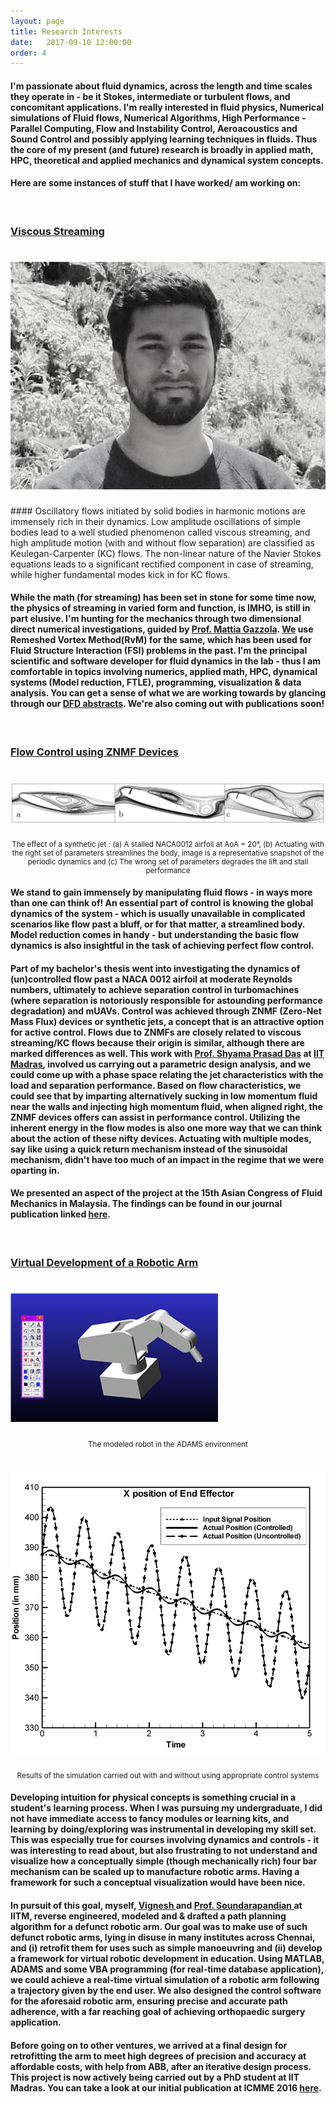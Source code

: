 ```yaml
---
layout: page 
title: Research Interests 
date:   2017-09-10 12:00:00
order: 4
---
```


#### I'm passionate about fluid dynamics, across the length and time scales they operate in - be it Stokes, intermediate or turbulent flows, and concomitant applications. I'm really interested in fluid physics, Numerical simulations of Fluid flows, Numerical Algorithms, High Performance - Parallel Computing, Flow and Instability Control, Aeroacoustics and Sound Control and possibly applying learning techniques in fluids. Thus the core of my present (and future) research is broadly in applied math, HPC, theoretical and applied mechanics and dynamical system concepts.

#### Here are some instances of stuff that I have worked/ am working on:

<br>
<h3><u> Viscous Streaming </u></h3>
<h1 class="title"><img id="centerimg" src="/images/profile.jpg"></h1>
#### Oscillatory flows initiated by solid bodies in harmonic motions are immensely rich in their dynamics. Low amplitude oscillations of simple bodies lead to a well studied phenomenon called viscous streaming, and high amplitude motion (with and without flow separation) are classified as Keulegan-Carpenter (KC) flows. The non-linear nature of the Navier Stokes equations leads to a significant rectified component in case of streaming, while higher fundamental modes kick in for KC flows.

#### While the math (for streaming) has been set in stone for some time now, the physics of streaming in varied form and function, is IMHO, is still in part elusive. I'm hunting for the mechanics through two dimensional direct numerical investigations, guided by <a href="http://mattia-lab.com/">Prof. Mattia Gazzola</a>. <a href="http://mattia-lab.com/">We</a> use Remeshed Vortex Method(RvM) for the same, which has been used for Fluid Structure Interaction (FSI) problems in the past. I'm the principal scientific and software developer for fluid dynamics in the lab - thus I am comfortable in topics involving numerics, applied math, HPC, dynamical systems (Model reduction, FTLE), programming, visualization & data analysis. You can get a sense of what we are working towards by glancing through our <a href="https://parthas1.github.io/publications/">DFD abstracts</a>. We're also coming out with publications soon!  

<br>
<h3><u> Flow Control using ZNMF Devices </u></h3>
<h1 class="title"><img id="centerimg9" src="/images/websiteCollatedStreamlines.png"></h1><small><center>The effect of a synthetic jet : (a) A stalled NACA0012 airfoil at AoA = 20°, (b) Actuating with the right set of parameters streamlines the body, image is a representative snapshot of the periodic dynamics and (c) The wrong set of parameters degrades the lift and stall performance</center></small>

#### We stand to gain immensely by manipulating fluid flows - in ways more than one can think of! An essential part of control is knowing the global dynamics of the system - which is usually unavailable in complicated scenarios like flow past a bluff, or for that matter, a streamlined body. Model reduction comes in handy - but understanding the basic flow dynamics is also insightful in the task of achieving perfect flow control. 

#### Part of my bachelor's thesis went into investigating the dynamics of (un)controlled flow past a NACA 0012 airfoil at moderate Reynolds numbers, ultimately to achieve separation control in turbomachines (where separation is notoriously responsible for astounding performance degradation) and mUAVs. Control was achieved through ZNMF (Zero-Net Mass Flux) devices or synthetic jets, a concept that is an attractive option for active control. Flows due to ZNMFs are closely related to viscous streaming/KC flows because their origin is similar, although there are marked differences as well. This work with <a href="http://mech.iitm.ac.in/Faculty/spdas/home.php">Prof. Shyama Prasad Das</a> at <a href="https://www.iitm.ac.in/">IIT Madras</a>, involved us carrying out a parametric design analysis, and we could come up with a phase space relating the jet characteristics with the load and separation performance. Based on flow characteristics, we could see that by imparting alternatively sucking in low momentum fluid near the walls and injecting high momentum fluid, when aligned right, the ZNMF devices offers can assist in performance control. Utilizing the inherent energy in the flow modes is also one more way that we can think about the action of these nifty devices. Actuating with multiple modes, say like using a quick return mechanism instead of the sinusoidal mechanism, didn't have too much of an impact in the regime that we were oparting in. 

#### We presented an aspect of the project at the 15th Asian Congress of Fluid Mechanics in Malaysia. The findings can be found in our journal publication linked <a href="https://parthas1.github.io/publications/">here</a>.

<br>
<h3><u> Virtual Development of a Robotic Arm</u></h3>
<h1 class="title"><img id="centerimg" src="/images/robot.png"></h1>
<p><small><center> The modeled robot in the ADAMS environment</center></small></p>

<h1 class="title"><img id="centerimg" src="/images/controlled.jpg"></h1>
<p><small><center> Results of the simulation carried out with and without using appropriate control systems</center></small></p>

#### Developing intuition for physical concepts is something crucial in a student's learning process. When I was pursuing my undergraduate, I did not have immediate access to fancy modules or learning kits, and learning by doing/exploring was instrumental in developing my skill set. This was especially true for courses involving dynamics and controls - it was interesting to read about, but also frustrating to not understand and visualize how a conceptually simple (though mechanically rich) four bar mechanism can be scaled up to manufacture robotic arms. Having a framework for such a conceptual visualization would have been nice. 

#### In pursuit of this goal, myself, <a href="https://sites.google.com/site/vigneshsrinivasaragavan/"> Vignesh </a> and <a href="https://home.iitm.ac.in/sspandian/"> Prof. Soundarapandian </a> at IITM, reverse engineered, modeled and & drafted a path planning algorithm for a defunct robotic arm. Our goal was to make use of such defunct robotic arms, lying in disuse in many institutes across Chennai, and (i) retrofit them for uses such as simple manoeuvring and (ii) develop a framework for virtual robotic development in education. Using MATLAB, ADAMS and some VBA programming (for real-time database application), we could achieve a real-time virtual simulation of a robotic arm following a trajectory given by the end user. We also designed the control software for the aforesaid robotic arm, ensuring precise and accurate path adherence, with a far reaching goal of achieving orthopaedic surgery application.

#### Before going on to other ventures, we arrived at a final design for retrofitting the arm to meet high degrees of precision and accuracy at affordable costs, with help from ABB, after an iterative design process. This project is now actively being carried out by a PhD student at IIT Madras. You can take a look at our initial publication at ICMME 2016 <a href="https://parthas1.github.io/publications/">here</a>.

